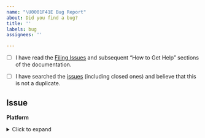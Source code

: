 ```yaml
---
name: "\U0001F41E Bug Report"
about: Did you find a bug?
title: ''
labels: bug
assignees: ''

---
```


<!--
  Hi there! Thank you for discovering and submitting an issue.

  Before you submit this, let’s make sure of a few things.
  Please make sure the following boxes are ticked if they are correct.
  If not, please try and fulfill them first.
-->

<!-- Checked checkbox should look like this: [x] -->
- [ ] I have read the [Filing Issues](https://docs.getpelican.com/en/latest/contribute.html#filing-issues) and subsequent “How to Get Help” sections of the documentation.
- [ ] I have searched the [issues](https://github.com/getpelican/pelican/issues?q=is%3Aissue) (including closed ones) and believe that this is not a duplicate.



## Issue
<!--
  Now feel free to write your issue. Please avoid vague phrases like “[…] doesn’t work”.
  Be descriptive! Thanks again 🙌 ❤️
-->



**Platform**
<details>
<summary>Click to expand</summary>

## Platform

<!--
  Once the above boxes are checked, if you are able to fill in the following list
  with your information, it would be very helpful for maintainers.
-->

- **OS version and name**: <!-- Replace with version + name -->
- **Python version**: <!-- Replace with version -->
- **Pelican version**: <!-- Replace with version -->
- **Link to theme**: <!-- Replace with link to the theme you are using -->
- **Links to plugins**: <!-- Replace with list of links to plugins you are using -->
- **Link to your site**: <!-- If available, replace with link to your site -->
- **Link to your source**: <!-- If available, replace with link to relevant source repository -->
- **Link to a [Gist](https://gist.github.com/) with the contents of your settings file**: <!-- If your source is not accessible, put Gist link here -->
</detail>
